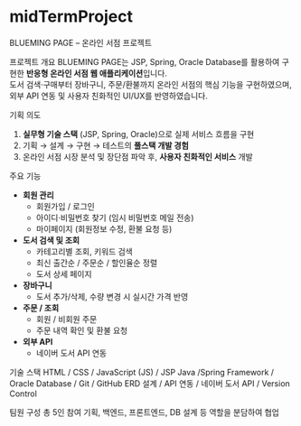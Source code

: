 # midTermProject
BLUEMING PAGE – 온라인 서점 프로젝트

프로젝트 개요
BLUEMING PAGE는 JSP, Spring, Oracle Database를 활용하여 
구현한 **반응형 온라인 서점 웹 애플리케이션**입니다.  
도서 검색·구매부터 장바구니, 주문/환불까지 온라인 서점의 핵심 기능을
구현하였으며, 외부 API 연동 및 사용자 친화적인 UI/UX를 반영하였습니다.

기획 의도
1. **실무형 기술 스택** (JSP, Spring, Oracle)으로 실제 서비스 흐름을 구현
2. 기획 → 설계 → 구현 → 테스트의 **풀스택 개발 경험**
3. 온라인 서점 시장 분석 및 장단점 파악 후, **사용자 친화적인 서비스** 개발

주요 기능
- **회원 관리**
  - 회원가입 / 로그인
  - 아이디·비밀번호 찾기 (임시 비밀번호 메일 전송)
  - 마이페이지 (회원정보 수정, 환불 요청 등)
- **도서 검색 및 조회**
  - 카테고리별 조회, 키워드 검색
  - 최신 출간순 / 주문순 / 할인율순 정렬
  - 도서 상세 페이지
- **장바구니**
  - 도서 추가/삭제, 수량 변경 시 실시간 가격 반영
- **주문 / 조회**
  - 회원 / 비회원 주문
  - 주문 내역 확인 및 환불 요청
- **외부 API**
  - 네이버 도서 API 연동
 
기술 스택
HTML / CSS / JavaScript (JS) / JSP
Java /Spring Framework / Oracle Database / Git / GitHub
ERD 설계 / API 연동 / 네이버 도서 API / Version Control

팀원 구성
총 5인 참여
기획, 백엔드, 프론트엔드, DB 설계 등 역할을 분담하여 협업
